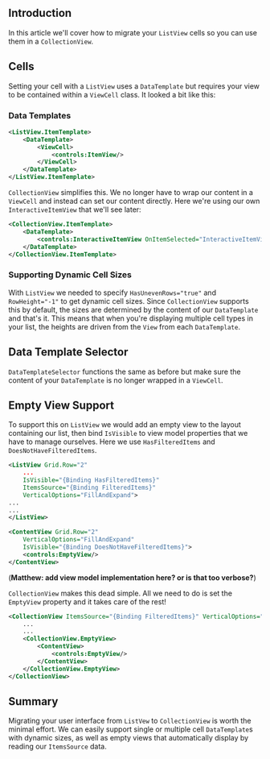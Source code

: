 ## Introduction

In this article we'll cover how to migrate your `ListView` cells so you can use them in a `CollectionView`.

## Cells

Setting your cell with a `ListView` uses a `DataTemplate` but requires your view to be contained within a `ViewCell` class. It looked a bit like this:

### Data Templates
~~~ xml
<ListView.ItemTemplate>
    <DataTemplate>
        <ViewCell>
            <controls:ItemView/>
        </ViewCell>
    </DataTemplate>
</ListView.ItemTemplate>
~~~

`CollectionView` simplifies this. We no longer have to wrap our content in a `ViewCell` and instead can set our content directly. Here we're using our own `InteractiveItemView` that we'll see later:

~~~ xml
<CollectionView.ItemTemplate>
    <DataTemplate>
        <controls:InteractiveItemView OnItemSelected="InteractiveItemView_OnItemSelected"/>
    </DataTemplate>
</CollectionView.ItemTemplate>
~~~

### Supporting Dynamic Cell Sizes

With `ListView` we needed to specify `HasUnevenRows="true"` and `RowHeight="-1"` to get dynamic cell sizes. Since `CollectionView` supports this by default, the sizes are determined by the content of our `DataTemplate` and that's it. This means that when you're displaying multiple cell types in your list, the heights are driven from the `View` from each `DataTemplate`.

## Data Template Selector

`DataTemplateSelector` functions the same as before but make sure the content of your `DataTemplate` is no longer wrapped in a `ViewCell`.

## Empty View Support

To support this on `ListView` we would add an empty view to the layout containing our list, then bind `IsVisible` to view model properties that we have to manage ourselves. Here we use `HasFilteredItems` and `DoesNotHaveFilteredItems`.

~~~ xml
<ListView Grid.Row="2"
    ...
    IsVisible="{Binding HasFilteredItems}"
    ItemsSource="{Binding FilteredItems}"
    VerticalOptions="FillAndExpand">
...
...
</ListView>

<ContentView Grid.Row="2" 
	VerticalOptions="FillAndExpand" 
	IsVisible="{Binding DoesNotHaveFilteredItems}">
	<controls:EmptyView/>
</ContentView>
~~~

(**Matthew: add view model implementation here? or is that too verbose?**)

`CollectionView` makes this dead simple. All we need to do is set the `EmptyView` property and it takes care of the rest!

~~~xml
<CollectionView ItemsSource="{Binding FilteredItems}" VerticalOptions="FillAndExpand">
	...
	...
    <CollectionView.EmptyView>
        <ContentView>
            <controls:EmptyView/>
        </ContentView>
    </CollectionView.EmptyView>
</CollectionView>
~~~


## Summary
Migrating your user interface from `ListVew` to `CollectionView` is worth the minimal effort. We can easily support single or multiple cell `DataTemplate`s with dynamic sizes, as well as empty views that automatically display by reading our `ItemsSource` data. 
